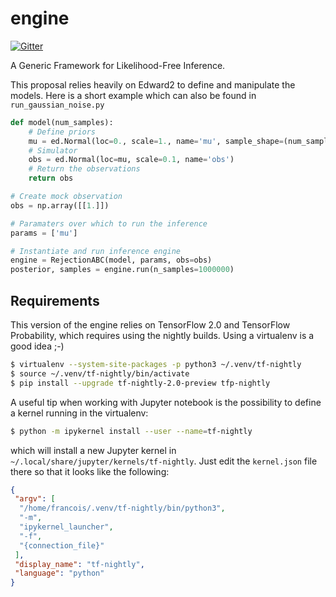 # engine
[![Gitter](https://badges.gitter.im/LFITaskForce/Engine.svg)](https://gitter.im/LFITaskForce/Engine?utm_source=badge&utm_medium=badge&utm_campaign=pr-badge)

A Generic Framework for Likelihood-Free Inference.

This proposal relies heavily on Edward2 to define and manipulate the models.
Here is a short example which can also be found in `run_gaussian_noise.py`
```python
def model(num_samples):
    # Define priors
    mu = ed.Normal(loc=0., scale=1., name='mu', sample_shape=(num_samples, 1))
    # Simulator
    obs = ed.Normal(loc=mu, scale=0.1, name='obs')
    # Return the observations
    return obs

# Create mock observation
obs = np.array([[1.]])

# Paramaters over which to run the inference
params = ['mu']

# Instantiate and run inference engine
engine = RejectionABC(model, params, obs=obs)
posterior, samples = engine.run(n_samples=1000000)
```

## Requirements

This version of the engine relies on TensorFlow 2.0 and TensorFlow Probability,
which requires using the nightly builds. Using a virtualenv is a good idea ;-)

```bash
$ virtualenv --system-site-packages -p python3 ~/.venv/tf-nightly
$ source ~/.venv/tf-nightly/bin/activate
$ pip install --upgrade tf-nightly-2.0-preview tfp-nightly
```

A useful tip when working with Jupyter notebook is the possibility to define a
kernel running in the virtualenv:
```bash
$ python -m ipykernel install --user --name=tf-nightly
```
which will install a new Jupyter kernel in `~/.local/share/jupyter/kernels/tf-nightly`.
Just edit the `kernel.json` file there so that it looks like the following:
```json
{
 "argv": [
  "/home/francois/.venv/tf-nightly/bin/python3",
  "-m",
  "ipykernel_launcher",
  "-f",
  "{connection_file}"
 ],
 "display_name": "tf-nightly",
 "language": "python"
}
```
